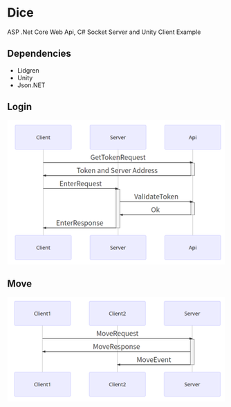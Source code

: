 # Dice
ASP .Net Core Web Api, C# Socket Server and Unity Client Example

## Dependencies
 * Lidgren
 * Unity
 * Json.NET

## Login
![Alt text](Doc/DiceLogin.png?raw=true "Login")

## Move
![Alt text](Doc/DiceMove.png?raw=true "Move")
